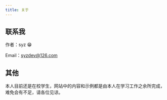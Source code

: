 ```yaml
---
title: 关于
---
```


## 联系我

作者：syz :grin:

Email：syzdev@126.com

## 其他

本人目前还是在校学生，网站中的内容和示例都是由本人在学习工作之余所完成，难免会有不足，请各位见谅。